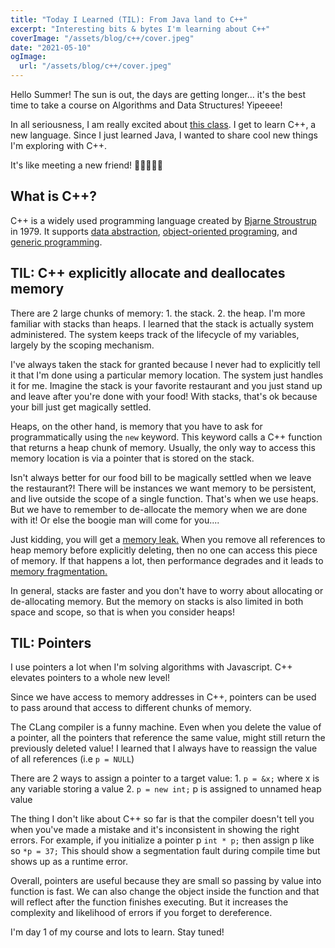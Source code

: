 ```yaml
---
title: "Today I Learned (TIL): From Java land to C++"
excerpt: "Interesting bits & bytes I'm learning about C++"
coverImage: "/assets/blog/c++/cover.jpeg"
date: "2021-05-10"
ogImage:
  url: "/assets/blog/c++/cover.jpeg"
---
```


Hello Summer! The sun is out, the days are getting longer... it's the best time to take a course on Algorithms and Data Structures! Yipeeee!

In all seriousness, I am really excited about [this class](https://courses.students.ubc.ca/cs/courseschedule?pname=subjarea&tname=subj-course&dept=CPSC&course=221). I get to learn C++, a new language. Since I just learned Java, I wanted to share cool new things I'm exploring with C++.

It's like meeting a new friend! 🧑🏻‍🤝‍🧑🏽

## What is C++?

C++ is a widely used programming language created by [Bjarne Stroustrup](https://www.stroustrup.com/C++.html) in 1979. It supports [data abstraction](https://www.stroustrup.com/bs_faq.html#class), [object-oriented programing](https://www.stroustrup.com/bs_faq.html#oop), and [generic programming](https://www.stroustrup.com/bs_faq.html#generic).

## TIL: C++ explicitly allocate and deallocates memory

There are 2 large chunks of memory: 1. the stack. 2. the heap. I'm more familiar with stacks than heaps. I learned that the stack is actually system administered. The system keeps track of the lifecycle of my variables, largely by the scoping mechanism.

I've always taken the stack for granted because I never had to explicitly tell it that I'm done using a particular memory location. The system just handles it for me. Imagine the stack is your favorite restaurant and you just stand up and leave after you're done with your food! With stacks, that's ok because your bill just get magically settled.

Heaps, on the other hand, is memory that you have to ask for programmatically using the `new` keyword. This keyword calls a C++ function that returns a heap chunk of memory. Usually, the only way to access this memory location is via a pointer that is stored on the stack.

Isn't always better for our food bill to be magically settled when we leave the restaurant?! There will be instances we want memory to be persistent, and live outside the scope of a single function. That's when we use heaps. But we have to remember to de-allocate the memory when we are done with it! Or else the boogie man will come for you....

Just kidding, you will get a [memory leak.](https://en.wikipedia.org/wiki/Memory_leak#:~:text=In%20computer%20science%2C%20a%20memory,accessed%20by%20the%20running%20code.) When you remove all references to heap memory before explicitly deleting, then no one can access this piece of memory. If that happens a lot, then performance degrades and it leads to [memory fragmentation.](<https://en.wikipedia.org/wiki/Fragmentation_(computing)>)

In general, stacks are faster and you don't have to worry about allocating or de-allocating memory. But the memory on stacks is also limited in both space and scope, so that is when you consider heaps!

## TIL: Pointers

I use pointers a lot when I'm solving algorithms with Javascript. C++ elevates pointers to a whole new level!

Since we have access to memory addresses in C++, pointers can be used to pass around that access to different chunks of memory.

The CLang compiler is a funny machine. Even when you delete the value of a pointer, all the pointers that reference the same value, might still return the previously deleted value! I learned that I always have to reassign the value of all references (i.e `p = NULL`)

There are 2 ways to assign a pointer to a target value: 1. `p = &x;` where x is any variable storing a value 2. `p = new int;` p is assigned to unnamed heap value

The thing I don't like about C++ so far is that the compiler doesn't tell you when you've made a mistake and it's inconsistent in showing the right errors. For example, if you initialize a pointer p `int * p;` then assign p like so `*p = 37;` This should show a segmentation fault during compile time but shows up as a runtime error.

Overall, pointers are useful because they are small so passing by value into function is fast. We can also change the object inside the function and that will reflect after the function finishes executing. But it increases the complexity and likelihood of errors if you forget to dereference.

I'm day 1 of my course and lots to learn. Stay tuned!

